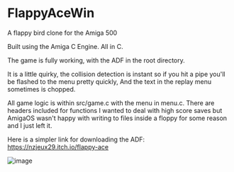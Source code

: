 # FlappyAceWin

A flappy bird clone for the Amiga 500

Built using the Amiga C Engine. All in C.

The game is fully working, with the ADF in the root directory.

It is a little quirky, the collision detection is instant so if you hit a pipe you'll be flashed to the menu pretty quickly, And the text in the replay menu sometimes is chopped.

All game logic is within src/game.c with the menu in menu.c. There are headers included for functions I wanted to deal with high score saves but AmigaOS wasn't happy with writing to files inside a floppy for some reason and I just left it.

Here is a simpler link for downloading the ADF: https://nzjeux29.itch.io/flappy-ace 

![image](https://github.com/NZjeux26/FlappyAceWin/assets/91103932/69fb6058-175d-4f28-888a-6ff6a5a1f4fd)

